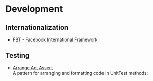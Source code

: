 # Development

## Internationalization
- [FBT - Facebook International Framework](https://facebookincubator.github.io/fbt/)

## Testing
- [Arrange Act Assert](http://wiki.c2.com/?ArrangeActAssert)  
  A pattern for arranging and formatting code in UnitTest methods:
